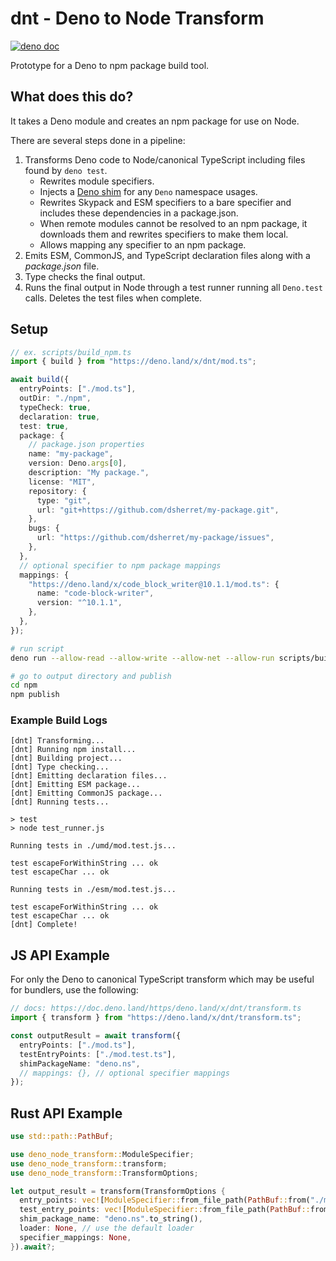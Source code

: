 # dnt - Deno to Node Transform

[![deno doc](https://doc.deno.land/badge.svg)](https://doc.deno.land/https/deno.land/x/dnt/mod.ts)

Prototype for a Deno to npm package build tool.

## What does this do?

It takes a Deno module and creates an npm package for use on Node.

There are several steps done in a pipeline:

1. Transforms Deno code to Node/canonical TypeScript including files found by `deno test`.
   - Rewrites module specifiers.
   - Injects a [Deno shim](https://github.com/denoland/deno.ns) for any `Deno` namespace usages.
   - Rewrites Skypack and ESM specifiers to a bare specifier and includes these dependencies in a package.json.
   - When remote modules cannot be resolved to an npm package, it downloads them and rewrites specifiers to make them local.
   - Allows mapping any specifier to an npm package.
1. Emits ESM, CommonJS, and TypeScript declaration files along with a _package.json_ file.
1. Type checks the final output.
1. Runs the final output in Node through a test runner running all `Deno.test` calls. Deletes the test files when complete.

## Setup

```ts
// ex. scripts/build_npm.ts
import { build } from "https://deno.land/x/dnt/mod.ts";

await build({
  entryPoints: ["./mod.ts"],
  outDir: "./npm",
  typeCheck: true,
  declaration: true,
  test: true,
  package: {
    // package.json properties
    name: "my-package",
    version: Deno.args[0],
    description: "My package.",
    license: "MIT",
    repository: {
      type: "git",
      url: "git+https://github.com/dsherret/my-package.git",
    },
    bugs: {
      url: "https://github.com/dsherret/my-package/issues",
    },
  },
  // optional specifier to npm package mappings
  mappings: {
    "https://deno.land/x/code_block_writer@10.1.1/mod.ts": {
      name: "code-block-writer",
      version: "^10.1.1",
    },
  },
});
```

```bash
# run script
deno run --allow-read --allow-write --allow-net --allow-run scripts/build_npm.ts 0.1.0

# go to output directory and publish
cd npm
npm publish
```

### Example Build Logs

```
[dnt] Transforming...
[dnt] Running npm install...
[dnt] Building project...
[dnt] Type checking...
[dnt] Emitting declaration files...
[dnt] Emitting ESM package...
[dnt] Emitting CommonJS package...
[dnt] Running tests...

> test
> node test_runner.js

Running tests in ./umd/mod.test.js...

test escapeForWithinString ... ok
test escapeChar ... ok

Running tests in ./esm/mod.test.js...

test escapeForWithinString ... ok
test escapeChar ... ok
[dnt] Complete!
```

## JS API Example

For only the Deno to canonical TypeScript transform which may be useful for bundlers, use the following:

```ts
// docs: https://doc.deno.land/https/deno.land/x/dnt/transform.ts
import { transform } from "https://deno.land/x/dnt/transform.ts";

const outputResult = await transform({
  entryPoints: ["./mod.ts"],
  testEntryPoints: ["./mod.test.ts"],
  shimPackageName: "deno.ns",
  // mappings: {}, // optional specifier mappings
});
```

## Rust API Example

```rust
use std::path::PathBuf;

use deno_node_transform::ModuleSpecifier;
use deno_node_transform::transform;
use deno_node_transform::TransformOptions;

let output_result = transform(TransformOptions {
  entry_points: vec![ModuleSpecifier::from_file_path(PathBuf::from("./mod.ts")).unwrap()],
  test_entry_points: vec![ModuleSpecifier::from_file_path(PathBuf::from("./mod.test.ts")).unwrap()],
  shim_package_name: "deno.ns".to_string(),
  loader: None, // use the default loader
  specifier_mappings: None,
}).await?;
```
